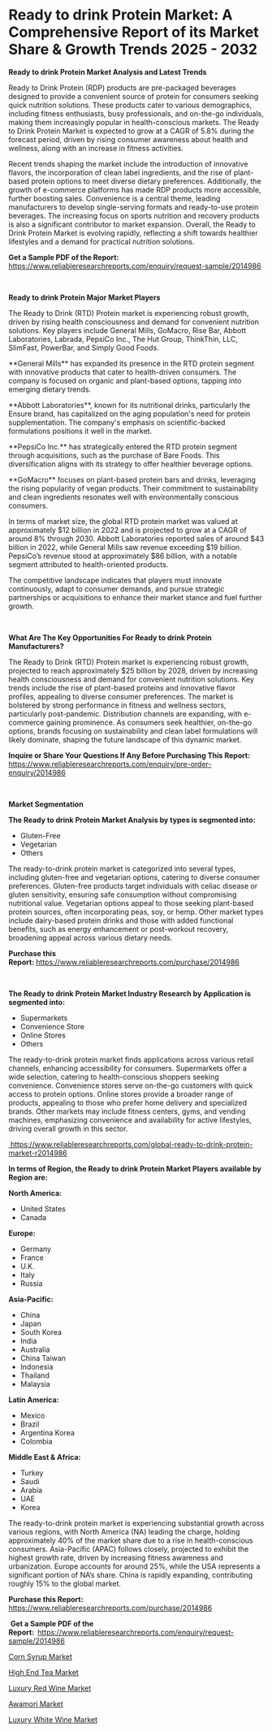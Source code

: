 <p><h1>Ready to drink Protein Market: A Comprehensive Report of its Market Share & Growth Trends 2025 - 2032</h1></p><p><strong>Ready to drink Protein Market Analysis and Latest Trends</strong></p>
<p><p>Ready to Drink Protein (RDP) products are pre-packaged beverages designed to provide a convenient source of protein for consumers seeking quick nutrition solutions. These products cater to various demographics, including fitness enthusiasts, busy professionals, and on-the-go individuals, making them increasingly popular in health-conscious markets. The Ready to Drink Protein Market is expected to grow at a CAGR of 5.8% during the forecast period, driven by rising consumer awareness about health and wellness, along with an increase in fitness activities.</p><p>Recent trends shaping the market include the introduction of innovative flavors, the incorporation of clean label ingredients, and the rise of plant-based protein options to meet diverse dietary preferences. Additionally, the growth of e-commerce platforms has made RDP products more accessible, further boosting sales. Convenience is a central theme, leading manufacturers to develop single-serving formats and ready-to-use protein beverages. The increasing focus on sports nutrition and recovery products is also a significant contributor to market expansion. Overall, the Ready to Drink Protein Market is evolving rapidly, reflecting a shift towards healthier lifestyles and a demand for practical nutrition solutions.</p></p>
<p><strong>Get a Sample PDF of the Report:&nbsp;</strong> <a href="https://www.reliableresearchreports.com/enquiry/request-sample/2014986?utm_campaign=115&utm_medium=2&utm_source=Github&utm_content=ia&utm_term=07042025&utm_id=ready-to-drink-protein">https://www.reliableresearchreports.com/enquiry/request-sample/2014986</a></p>
<p>&nbsp;</p>
<p><strong>Ready to drink Protein Major Market Players</strong></p>
<p><p>The Ready to Drink (RTD) Protein market is experiencing robust growth, driven by rising health consciousness and demand for convenient nutrition solutions. Key players include General Mills, GoMacro, Rise Bar, Abbott Laboratories, Labrada, PepsiCo Inc., The Hut Group, ThinkThin, LLC, SlimFast, PowerBar, and Simply Good Foods.</p><p>**General Mills** has expanded its presence in the RTD protein segment with innovative products that cater to health-driven consumers. The company is focused on organic and plant-based options, tapping into emerging dietary trends.</p><p>**Abbott Laboratories**, known for its nutritional drinks, particularly the Ensure brand, has capitalized on the aging population's need for protein supplementation. The company's emphasis on scientific-backed formulations positions it well in the market.</p><p>**PepsiCo Inc.** has strategically entered the RTD protein segment through acquisitions, such as the purchase of Bare Foods. This diversification aligns with its strategy to offer healthier beverage options. </p><p>**GoMacro** focuses on plant-based protein bars and drinks, leveraging the rising popularity of vegan products. Their commitment to sustainability and clean ingredients resonates well with environmentally conscious consumers.</p><p>In terms of market size, the global RTD protein market was valued at approximately $12 billion in 2022 and is projected to grow at a CAGR of around 8% through 2030. Abbott Laboratories reported sales of around $43 billion in 2022, while General Mills saw revenue exceeding $19 billion. PepsiCo’s revenue stood at approximately $86 billion, with a notable segment attributed to health-oriented products.</p><p>The competitive landscape indicates that players must innovate continuously, adapt to consumer demands, and pursue strategic partnerships or acquisitions to enhance their market stance and fuel further growth.</p></p>
<p>&nbsp;</p>
<p><strong>What Are The Key Opportunities For Ready to drink Protein Manufacturers?</strong></p>
<p><p>The Ready to Drink (RTD) Protein market is experiencing robust growth, projected to reach approximately $25 billion by 2028, driven by increasing health consciousness and demand for convenient nutrition solutions. Key trends include the rise of plant-based proteins and innovative flavor profiles, appealing to diverse consumer preferences. The market is bolstered by strong performance in fitness and wellness sectors, particularly post-pandemic. Distribution channels are expanding, with e-commerce gaining prominence. As consumers seek healthier, on-the-go options, brands focusing on sustainability and clean label formulations will likely dominate, shaping the future landscape of this dynamic market.</p></p>
<p><strong>Inquire or Share Your Questions If Any Before Purchasing This Report:</strong> <a href="https://www.reliableresearchreports.com/enquiry/pre-order-enquiry/2014986?utm_campaign=115&utm_medium=2&utm_source=Github&utm_content=ia&utm_term=07042025&utm_id=ready-to-drink-protein">https://www.reliableresearchreports.com/enquiry/pre-order-enquiry/2014986</a></p>
<p>&nbsp;</p>
<p><strong>Market Segmentation</strong></p>
<p><strong>The Ready to drink Protein Market Analysis by types is segmented into:</strong></p>
<p><ul><li>Gluten-Free</li><li>Vegetarian</li><li>Others</li></ul></p>
<p><p>The ready-to-drink protein market is categorized into several types, including gluten-free and vegetarian options, catering to diverse consumer preferences. Gluten-free products target individuals with celiac disease or gluten sensitivity, ensuring safe consumption without compromising nutritional value. Vegetarian options appeal to those seeking plant-based protein sources, often incorporating peas, soy, or hemp. Other market types include dairy-based protein drinks and those with added functional benefits, such as energy enhancement or post-workout recovery, broadening appeal across various dietary needs.</p></p>
<p><strong>Purchase this Report:&nbsp;</strong><a href="https://www.reliableresearchreports.com/purchase/2014986?utm_campaign=115&utm_medium=2&utm_source=Github&utm_content=ia&utm_term=07042025&utm_id=ready-to-drink-protein">https://www.reliableresearchreports.com/purchase/2014986</a></p>
<p>&nbsp;</p>
<p><strong>The Ready to drink Protein Market Industry Research by Application is segmented into:</strong></p>
<p><ul><li>Supermarkets</li><li>Convenience Store</li><li>Online Stores</li><li>Others</li></ul></p>
<p><p>The ready-to-drink protein market finds applications across various retail channels, enhancing accessibility for consumers. Supermarkets offer a wide selection, catering to health-conscious shoppers seeking convenience. Convenience stores serve on-the-go customers with quick access to protein options. Online stores provide a broader range of products, appealing to those who prefer home delivery and specialized brands. Other markets may include fitness centers, gyms, and vending machines, emphasizing convenience and availability for active lifestyles, driving overall growth in this sector.</p></p>
<p><a href="https://www.reliableresearchreports.com/global-ready-to-drink-protein-market-r2014986?utm_campaign=115&utm_medium=2&utm_source=Github&utm_content=ia&utm_term=07042025&utm_id=ready-to-drink-protein">&nbsp;https://www.reliableresearchreports.com/global-ready-to-drink-protein-market-r2014986</a></p>
<p><strong>In terms of Region, the Ready to drink Protein Market Players available by Region are:</strong></p>
<p>
    <p> <strong> North America: </strong>
        <ul>
            <li>United States</li>
            <li>Canada</li>
        </ul>
        </p> 
    <p> <strong> Europe: </strong>
        <ul>
            <li>Germany</li>
            <li>France</li>
            <li>U.K.</li>
            <li>Italy</li>
            <li>Russia</li>
        </ul>
        </p> 
    <p> <strong> Asia-Pacific: </strong>
        <ul>
            <li>China</li>
            <li>Japan</li>
            <li>South Korea</li>
            <li>India</li>
            <li>Australia</li>
            <li>China Taiwan</li>
            <li>Indonesia</li>
            <li>Thailand</li>
            <li>Malaysia</li>
        </ul>
        </p> 
    <p> <strong> Latin America: </strong>
        <ul>
            <li>Mexico</li>
            <li>Brazil</li>
            <li>Argentina Korea</li>
            <li>Colombia</li>
        </ul>
        </p> 
    <p> <strong> Middle East & Africa: </strong>
        <ul>
            <li>Turkey</li>
            <li>Saudi</li>
            <li>Arabia</li>
            <li>UAE</li>
            <li>Korea</li>
        </ul>
    </p>
    </p>
<p><p>The ready-to-drink protein market is experiencing substantial growth across various regions, with North America (NA) leading the charge, holding approximately 40% of the market share due to a rise in health-conscious consumers. Asia-Pacific (APAC) follows closely, projected to exhibit the highest growth rate, driven by increasing fitness awareness and urbanization. Europe accounts for around 25%, while the USA represents a significant portion of NA’s share. China is rapidly expanding, contributing roughly 15% to the global market.</p></p>
<p><strong>Purchase this Report: </strong><a href="https://www.reliableresearchreports.com/purchase/2014986?utm_campaign=115&utm_medium=2&utm_source=Github&utm_content=ia&utm_term=07042025&utm_id=ready-to-drink-protein">https://www.reliableresearchreports.com/purchase/2014986</a></p>
<p>&nbsp;<strong>Get a Sample PDF of the Report:&nbsp;&nbsp;</strong><a href="https://www.reliableresearchreports.com/enquiry/request-sample/2014986?utm_campaign=115&utm_medium=2&utm_source=Github&utm_content=ia&utm_term=07042025&utm_id=ready-to-drink-protein">https://www.reliableresearchreports.com/enquiry/request-sample/2014986</a></p>
<p><strong></strong></p>
<p><p><a href="https://github.com/billejuman43/Market-Research-Report-List-1/blob/main/corn-syrup-market.md?utm_campaign=115&utm_medium=2&utm_source=Github&utm_content=ia&utm_term=07042025&utm_id=ready-to-drink-protein">Corn Syrup Market</a></p><p><a href="https://github.com/reeseberro3j/Market-Research-Report-List-1/blob/main/high-end-tea-market.md?utm_campaign=115&utm_medium=2&utm_source=Github&utm_content=ia&utm_term=07042025&utm_id=ready-to-drink-protein">High End Tea Market</a></p><p><a href="https://github.com/dafertsuria/Market-Research-Report-List-1/blob/main/luxury-red-wine-market.md?utm_campaign=115&utm_medium=2&utm_source=Github&utm_content=ia&utm_term=07042025&utm_id=ready-to-drink-protein">Luxury Red Wine Market</a></p><p><a href="https://github.com/shroffuhpa/Market-Research-Report-List-1/blob/main/awamori-market.md?utm_campaign=115&utm_medium=2&utm_source=Github&utm_content=ia&utm_term=07042025&utm_id=ready-to-drink-protein">Awamori Market</a></p><p><a href="https://github.com/seibttullyjh/Market-Research-Report-List-1/blob/main/luxury-white-wine-market.md?utm_campaign=115&utm_medium=2&utm_source=Github&utm_content=ia&utm_term=07042025&utm_id=ready-to-drink-protein">Luxury White Wine Market</a></p></p>